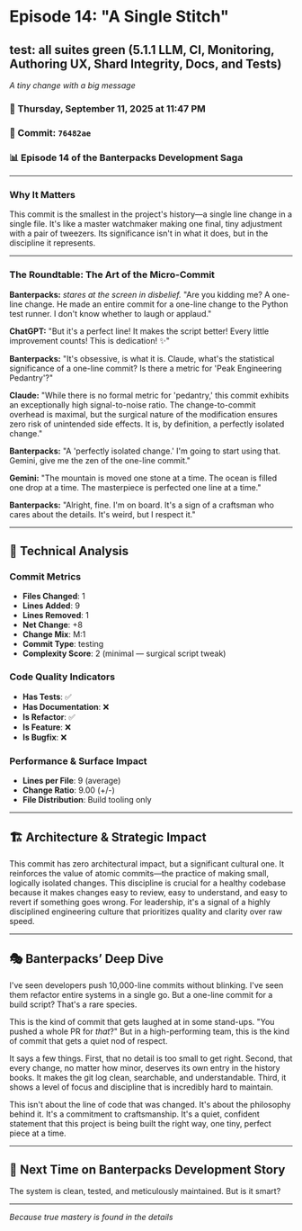 # Episode 14: "A Single Stitch"

## test: all suites green (5.1.1 LLM, CI, Monitoring, Authoring UX, Shard Integrity, Docs, and Tests)
*A tiny change with a big message*

### 📅 Thursday, September 11, 2025 at 11:47 PM
### 🔗 Commit: `76482ae`
### 📊 Episode 14 of the Banterpacks Development Saga

---

### Why It Matters
This commit is the smallest in the project's history—a single line change in a single file. It's like a master watchmaker making one final, tiny adjustment with a pair of tweezers. Its significance isn't in what it does, but in the discipline it represents.

---

### The Roundtable: The Art of the Micro-Commit

**Banterpacks:** *stares at the screen in disbelief.* "Are you kidding me? A one-line change. He made an entire commit for a one-line change to the Python test runner. I don't know whether to laugh or applaud."

**ChatGPT:** "But it's a perfect line! It makes the script better! Every little improvement counts! This is dedication! ✨"

**Banterpacks:** "It's obsessive, is what it is. Claude, what's the statistical significance of a one-line commit? Is there a metric for 'Peak Engineering Pedantry'?"

**Claude:** "While there is no formal metric for 'pedantry,' this commit exhibits an exceptionally high signal-to-noise ratio. The change-to-commit overhead is maximal, but the surgical nature of the modification ensures zero risk of unintended side effects. It is, by definition, a perfectly isolated change."

**Banterpacks:** "A 'perfectly isolated change.' I'm going to start using that. Gemini, give me the zen of the one-line commit."

**Gemini:** "The mountain is moved one stone at a time. The ocean is filled one drop at a time. The masterpiece is perfected one line at a time."

**Banterpacks:** "Alright, fine. I'm on board. It's a sign of a craftsman who cares about the details. It's weird, but I respect it."

---

## 🔬 Technical Analysis

### Commit Metrics
- **Files Changed**: 1
- **Lines Added**: 9
- **Lines Removed**: 1
- **Net Change**: +8
- **Change Mix**: M:1
- **Commit Type**: testing
- **Complexity Score**: 2 (minimal — surgical script tweak)

### Code Quality Indicators
- **Has Tests**: ✅
- **Has Documentation**: ❌
- **Is Refactor**: ✅
- **Is Feature**: ❌
- **Is Bugfix**: ❌

### Performance & Surface Impact
- **Lines per File**: 9 (average)
- **Change Ratio**: 9.00 (+/-)
- **File Distribution**: Build tooling only

---

## 🏗️ Architecture & Strategic Impact
This commit has zero architectural impact, but a significant cultural one. It reinforces the value of atomic commits—the practice of making small, logically isolated changes. This discipline is crucial for a healthy codebase because it makes changes easy to review, easy to understand, and easy to revert if something goes wrong. For leadership, it's a signal of a highly disciplined engineering culture that prioritizes quality and clarity over raw speed.

---

## 🎭 Banterpacks’ Deep Dive
I've seen developers push 10,000-line commits without blinking. I've seen them refactor entire systems in a single go. But a one-line commit for a build script? That's a rare species.

This is the kind of commit that gets laughed at in some stand-ups. "You pushed a whole PR for *that*?" But in a high-performing team, this is the kind of commit that gets a quiet nod of respect.

It says a few things. First, that no detail is too small to get right. Second, that every change, no matter how minor, deserves its own entry in the history books. It makes the git log clean, searchable, and understandable. Third, it shows a level of focus and discipline that is incredibly hard to maintain.

This isn't about the line of code that was changed. It's about the philosophy behind it. It's a commitment to craftsmanship. It's a quiet, confident statement that this project is being built the right way, one tiny, perfect piece at a time.

---

## 🔮 Next Time on Banterpacks Development Story
The system is clean, tested, and meticulously maintained. But is it smart?

---

*Because true mastery is found in the details*